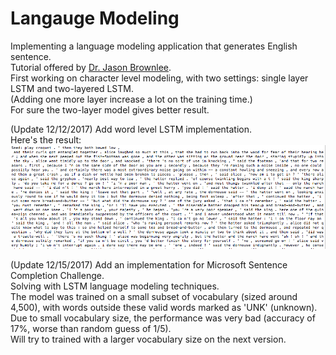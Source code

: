 # Langauge Modeling

Implementing a language modeling application that generates English sentence.  
Tutorial offered by [Dr. Jason Brownlee](https://machinelearningmastery.com/text-generation-lstm-recurrent-neural-networks-python-keras/).  
First working on character level modeling, with two settings: single layer LSTM and two-layered LSTM.  
(Adding one more layer increase a lot on the training time.)  
For sure the two-layer model gives better result.    

(Update 12/12/2017) Add word level LSTM implementation.  
Here's the result:
![output](https://github.com/tyge318/Keras-LSTM-Exercise/blob/master/LanguageModeling/word-level-lstm/wordLevelLanguageModelOutput.png)

(Update 12/15/2017) Add an implementation for Microsoft Sentence Completion Challenge.  
Solving with LSTM language modeling techniques.  
The model was trained on a small subset of vocabulary (sized around 4,500), with words outside these valid words marked as 'UNK' (unknown).
Due to small vocabulary size, the performance was very bad (accuracy of 17%, worse than random guess of 1/5).  
Will try to trained with a larger vocabulary size on the next version.  
